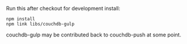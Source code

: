 
Run this after checkout for development install:

    npm install
    npm link libs/couchdb-gulp

couchdb-gulp may be contributed back to couchdb-push at some point.